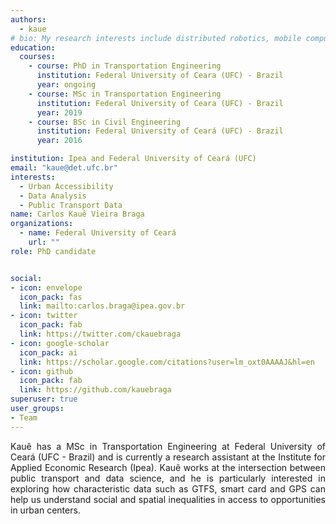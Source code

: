 ```yaml
---
authors:
  - kaue
# bio: My research interests include distributed robotics, mobile computing and programmable matter.
education:
  courses:
    - course: PhD in Transportation Engineering
      institution: Federal University of Ceara (UFC) - Brazil
      year: ongoing
    - course: MSc in Transportation Engineering
      institution: Federal University of Ceara (UFC) - Brazil
      year: 2019
    - course: BSc in Civil Engineering 
      institution: Federal University of Ceará (UFC) - Brazil
      year: 2016

institution: Ipea and Federal University of Ceará (UFC)
email: "kaue@det.ufc.br"
interests:
  - Urban Accessibility
  - Data Analysis
  - Public Transport Data
name: Carlos Kauê Vieira Braga
organizations:
  - name: Federal University of Ceará
    url: ""
role: PhD candidate


social:
- icon: envelope
  icon_pack: fas
  link: mailto:carlos.braga@ipea.gov.br
- icon: twitter
  icon_pack: fab
  link: https://twitter.com/ckauebraga
- icon: google-scholar
  icon_pack: ai
  link: https://scholar.google.com/citations?user=lm_oxt0AAAAJ&hl=en
- icon: github
  icon_pack: fab
  link: https://github.com/kauebraga
superuser: true
user_groups:
- Team
---
```


<p align="justify"> Kauê has a MSc in Transportation Engineering at Federal University of Ceará (UFC - Brazil) and is currently a research assistant at the Institute for Applied Economic Research (Ipea). Kauê works at the intersection between public transport and data science, and he is particularly interested in exploring how characteristic data such as GTFS, smart card and GPS can help us understand social and spatial inequalities in access to opportunities in urban centers. </p>

